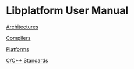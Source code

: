 # Libplatform User Manual
[Architectures](./architectures.md)

[Compilers](./compilers.md)

[Platforms](./platforms.md)

[C/C++ Standards](./languagestandards.md)
